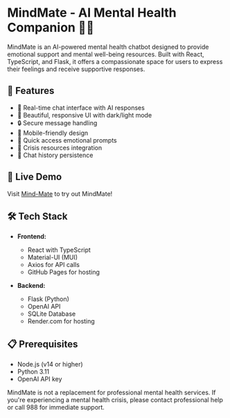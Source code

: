 # MindMate - AI Mental Health Companion 🧠💚

MindMate is an AI-powered mental health chatbot designed to provide emotional support and mental well-being resources. Built with React, TypeScript, and Flask, it offers a compassionate space for users to express their feelings and receive supportive responses.

## 🌟 Features

- 💬 Real-time chat interface with AI responses
- 🎨 Beautiful, responsive UI with dark/light mode
- 🔒 Secure message handling
- 📱 Mobile-friendly design
- 🎯 Quick access emotional prompts
- 🔗 Crisis resources integration
- 💾 Chat history persistence

## 🚀 Live Demo

Visit [Mind-Mate](https://illurianish.github.io/Mind-Mate-main/) to try out MindMate!


## 🛠️ Tech Stack

- **Frontend:**
  - React with TypeScript
  - Material-UI (MUI)
  - Axios for API calls
  - GitHub Pages for hosting

- **Backend:**
  - Flask (Python)
  - OpenAI API
  - SQLite Database
  - Render.com for hosting

## 📋 Prerequisites

- Node.js (v14 or higher)
- Python 3.11
- OpenAI API key

MindMate is not a replacement for professional mental health services. If you're experiencing a mental health crisis, please contact professional help or call 988 for immediate support.
